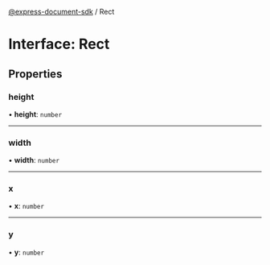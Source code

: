 [@express-document-sdk](../overview.md) / Rect

# Interface: Rect

## Properties

### height

• **height**: `number`

<hr />

### width

• **width**: `number`

<hr />

### x

• **x**: `number`

<hr />

### y

• **y**: `number`
